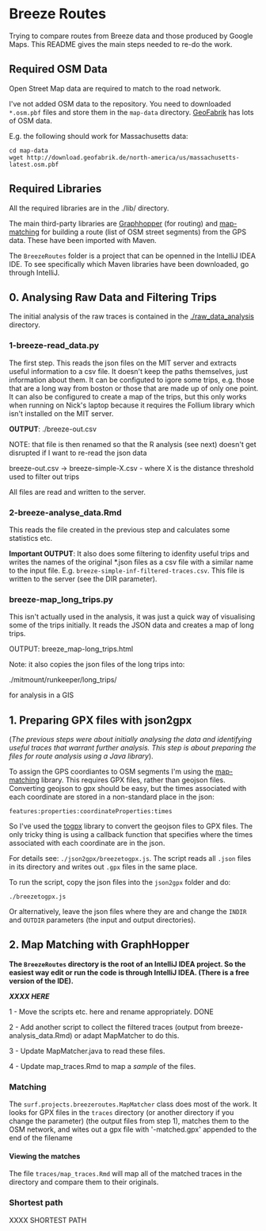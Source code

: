 # Breeze Routes

Trying to compare routes from Breeze data and those produced by Google Maps. This README gives the main steps needed to re-do the work.

## Required OSM Data

Open Street Map data are required to match to the road network. 

I've not added OSM data to the repository. You need to downloaded `*.osm.pbf` files and store them in the `map-data` directory. [GeoFabrik](http://download.geofabrik.de) has lots of OSM data.

E.g. the following should work for Massachusetts data:

```
cd map-data
wget http://download.geofabrik.de/north-america/us/massachusetts-latest.osm.pbf 
```

## Required Libraries

All the required libraries are in the ./lib/ directory. 

The main third-party libraries are [Graphhopper](https://github.com/graphhopper/graphhopper) (for routing) and [map-matching](https://github.com/graphhopper/map-matching) for building a route (list of OSM street segments) from the GPS data. These have been imported with Maven.

The `BreezeRoutes` folder is a project that can be openned in the IntelliJ IDEA IDE. To see specifically which Maven libraries have been downloaded, go through IntelliJ.

##  0. Analysing Raw Data and Filtering Trips

The initial analysis of the raw traces is contained in the [./raw_data_analysis](./raw_data_analysis) directory. 

### 1-breeze-read_data.py

The first step. This reads the json files on the MIT server and extracts useful information to a csv file. It doesn't keep the paths themselves, just information about them. It can be configuted to igore some trips, e.g. those that are a long way from boston or those that are made up of only one point.
It can also be configured to create a map of the trips, but this only works when running on Nick's laptop because it requires the Follium library which isn't installed on the MIT server.

**OUTPUT**: ./breeze-out.csv

NOTE: that file is then renamed so that the R analysis (see next) doesn't get disrupted if I want to re-read the json data

breeze-out.csv -> breeze-simple-X.csv - where X is the distance threshold used to filter out trips

All files are read and written to the server.


### 2-breeze-analyse_data.Rmd

This reads the file created in the previous step and calculates some statistics etc.

**Important OUTPUT**: It also does some filtering to idenfity useful trips and writes the names of the original *.json files as a csv file with a similar name to the input file. E.g. `breeze-simple-inf-filtered-traces.csv`. This file is written to the server (see the DIR parameter).


### breeze-map_long_trips.py

This isn't actually used in the analysis, it was just a quick way of visualising some of the trips initially. It reads the JSON data and creates a map of long trips.

OUTPUT: breeze_map-long_trips.html

Note: it also copies the json files of the long trips into:

  ./mitmount/runkeeper/long_trips/

for analysis in a GIS



## 1. Preparing GPX files with json2gpx

(_The previous steps were about initially analysing the data and identifying useful traces that warrant further analysis. This step is about preparing the files for route analysis using a Java library_).

To assign the GPS coordiantes to OSM segments I'm using the [map-matching](https://github.com/graphhopper/map-matching) library. This requires GPX files, rather than geojson files. Converting geojson to gpx should be easy, but the times associated with each coordinate are stored in a non-standard place in the json:

```
features:properties:coordinateProperties:times
```

So I've used the [togpx](https://github.com/tyrasd/togpx) library to convert the geojson files to GPX files. The only tricky thing is using a callback function that specifies where the times associated with each coordinate are in the json.

For details see: `./json2gpx/breezetogpx.js`. The script reads all `.json` files in its directory and writes out `.gpx` files in the same place.

To run the script, copy the json files into the `json2gpx` folder and do:

```
./breezetogpx.js
```

Or alternatively, leave the json files where they are and change the `INDIR` and `OUTDIR` parameters (the input and output directories).



## 2. Map Matching with GraphHopper

**The `BreezeRoutes` directory is the root of an IntelliJ IDEA project. So the easiest way edit or run the code is through IntelliJ IDEA. (There is a free version of the IDE).**

**_XXXX HERE_**

1 - Move the scripts etc. here and rename appropriately. DONE

2 - Add another script to collect the filtered traces (output from breeze-analysis_data.Rmd) or adapt MapMatcher to do this.

3 - Update MapMatcher.java to read these files.

4 - Update map_traces.Rmd to map a _sample_ of the files.

### Matching

The `surf.projects.breezeroutes.MapMatcher` class does most of the work. It looks for GPX files in the `traces` directory (or another directory if you change the parameter) (the output files from step 1), matches them to the OSM network, and wites out a gpx file with '-matched.gpx' appended to the end of the filename

#### Viewing the matches

The file `traces/map_traces.Rmd` will map all of the matched traces in the directory and compare them to their originals.

### Shortest path


XXXX SHORTEST PATH
